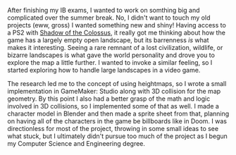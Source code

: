 After finishing my IB exams, I wanted to work on somthing big and complicated over the summer break. No, I didn't want to touch my old projects (eww, gross) I wanted something new and shiny! Having access to a PS2 with [Shadow of the Colossus](https://en.wikipedia.org/wiki/Shadow_of_the_Colossus), it really got me thinking about how the game has a largely empty open landscape, but its barrenness *is* what makes it interesting. Seeing a rare remnant of a lost civilization, wildlife, or bizarre landscapes is what gave the world personality and drove you to explore the map a little further. I wanted to invoke a similar feeling, so I started exploring how to handle large landscapes in a video game.

The research led me to the concept of using heightmaps, so I wrote a small implementation in GameMaker: Studio along with 3D collision for the map geometry. By this point I also had a better grasp of the math and logic involved in 3D collisions, so I implemented some of that as well. I made a character model in Blender and then made a sprite sheet from that, planning on having all of the characters in the game be billboards like in Doom. I was directionless for most of the project, throwing in some small ideas to see what stuck, but I ultimately didn't pursue too much of the project as I begun my Computer Science and Engineering degree. 
